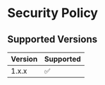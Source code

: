 # Security Policy

## Supported Versions


| Version | Supported          |
| ------- | ------------------ |
| 1.x.x   | :white_check_mark: |
